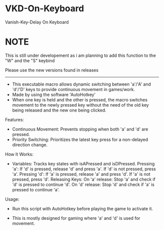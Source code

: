 # VKD-On-Keyboard
Vanish-Key-Delay On Keyboard

# NOTE
This is still under developement as i am planning to add this function to the "W" and the "S" keybind

Please use the new versions found in releases

------------------------------------------

* This executable macro allows dynamic switching between 'a'/'A' and 'd'/'D' keys to provide continuous movement in games/work.
* Made by using the software 'AutoHotkey'
* When one key is held and the other is pressed, the macro switches movement to the newly pressed key without the need of the old key being released and the new one being clicked.

Features:

* Continuous Movement: Prevents stopping when both 'a' and 'd' are pressed.
* Priority Switching: Prioritizes the latest key press for a non-delayed direction change.

How It Works:

* Variables: Tracks key states with isAPressed and isDPressed.
Pressing 'a':
If 'd' is pressed, release 'd' and press 'a'.
If 'd' is not pressed, press 'a'.
Pressing 'd':
If 'a' is pressed, release 'a' and press 'd'.
If 'a' is not pressed, press 'd'.
Releasing Keys:
On 'a' release: Stop 'a' and check if 'd' is pressed to continue 'd'.
On 'd' release: Stop 'd' and check if 'a' is pressed to continue 'a'.

Usage:

* Run this script with AutoHotkey before playing the game to activate it.

* This is mostly designed for gaming where 'a' and 'd' is used for movement.
